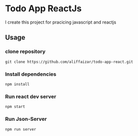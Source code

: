 # Todo App ReactJs

I create this project for pracicing javascript and reactjs

## Usage
### clone repository 
```
git clone https://github.com/aliffaizar/todo-app-react.git
```
### Install dependencies
```
npm install
```
### Run react dev server
```
npm start
```
### Run Json-Server
```
npm run server
```